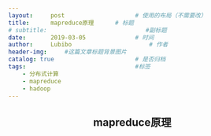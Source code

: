 ```yaml
---
layout:     post   				    # 使用的布局（不需要改）
title:      mapreduce原理	     # 标题 
# subtitle:                            #副标题
date:       2019-03-05 				# 时间
author:     Lubibo 						# 作者
header-img:  	#这篇文章标题背景图片
catalog: true 						# 是否归档
tags:								#标签
    - 分布式计算
    - mapreduce
    - hadoop
---
```

## <center>mapreduce原理</center>


